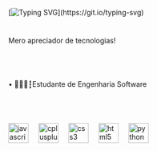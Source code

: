 [![Typing SVG](https://readme-typing-svg.demolab.com?font=Fira+Code&duration=3000&pause=500&color=D537F7&background=44336600&multiline=true&width=435&lines=Hello%2C+developers!+%3E+Pedro+H.+Xavier;Sejam+bem+vindos!)](https://git.io/typing-svg)

<h1 align="left"></h1>

###

<p align="left">Mero apreciador de tecnologias!</p>

###

<br clear="both">

<h2 align="left"><Sobre/></h2>

###

<p align="left">• 👨🏻‍💻┇Estudante de Engenharia Software</p>

###

<br clear="both">

<h2 align="left"><Linguagens/></h2>

###

<div align="left">
  <img src="https://cdn.jsdelivr.net/gh/devicons/devicon/icons/javascript/javascript-original.svg" height="40" alt="javascript logo"  />
  <img width="12" />
  <img src="https://cdn.jsdelivr.net/gh/devicons/devicon/icons/cplusplus/cplusplus-original.svg" height="40" alt="cplusplus logo"  />
  <img width="12" />
  <img src="https://cdn.jsdelivr.net/gh/devicons/devicon/icons/css3/css3-original.svg" height="40" alt="css3 logo"  />
  <img width="12" />
  <img src="https://cdn.jsdelivr.net/gh/devicons/devicon/icons/html5/html5-original.svg" height="40" alt="html5 logo"  />
  <img width="12" />
  <img src="https://cdn.jsdelivr.net/gh/devicons/devicon/icons/python/python-original.svg" height="40" alt="python logo"  />
</div>

###
